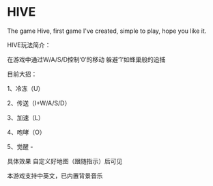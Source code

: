 # HIVE
The game Hive, first game I've created, simple to play, hope you like it.

HIVE玩法简介：

在游戏中通过W/A/S/D控制‘0’的移动 躲避‘1’如蜂巢般的追捕

目前大招：

1、冷冻（U）

2、传送（I+W/A/S/D）

3、加速（L）

4、咆哮（O）

5、觉醒     -

具体效果 自定义好地图（跟随指示）后可见

本游戏支持中英文，已内置背景音乐
